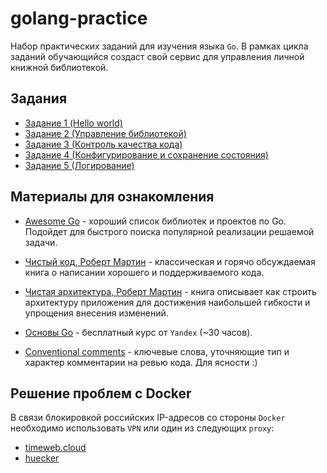 # golang-practice

Набор практических заданий для изучения языка `Go`.
В рамках цикла заданий обучающийся создаст свой сервис для управления
личной книжной библиотекой.

## Задания

- [Задание 1 (Hello world)](./tasks/1.md)
- [Задание 2 (Управление библиотекой)](./tasks/2.md)
- [Задание 3 (Контроль качества кода)](./tasks/3.md)
- [Задание 4 (Конфигурирование и сохранение состояния)](./tasks/4.md)
- [Задание 5 (Логирование)](./tasks/5.md)

## Материалы для ознакомления

- [Awesome Go][awesome-go] - хороший список
  библиотек и проектов по Go. Подойдет для быстрого поиска популярной реализации
  решаемой задачи.

- [Чистый код, Роберт Мартин][clean-code] - классическая и горячо обсуждаемая книга
  о написании хорошего и поддерживаемого кода.

- [Чистая архитектура, Роберт Мартин][clean-architecture] - книга описывает как строить
  архитектуру приложения для достижения наибольшей гибкости и упрощения внесения
  изменений.

- [Основы Go](https://practicum.yandex.ru/go-basics/) - бесплатный курс от `Yandex`
  (~30 часов).

- [Conventional comments](https://conventionalcomments.org/) - ключевые слова,
   уточняющие тип и характер комментарии на ревью кода. Для ясности :)

[awesome-go]: https://github.com/avelino/awesome-go
[clean-architecture]: https://www.chitai-gorod.ru/product/chistyy-kod-sozdanie-analiz-i-refaktoring-2231825
[clean-code]: https://www.chitai-gorod.ru/product/chistaya-arhitektura-iskusstvo-razrabotki-programmnogo-obespecheniya-2640391

## Решение проблем с Docker

В связи блокировкой российских IP-адресов со стороны `Docker` необходимо
использовать `VPN` или один из следующих `proxy`:

- [timeweb.cloud](https://dockerhub.timeweb.cloud/)
- [huecker](https://huecker.io/)
